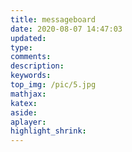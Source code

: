 ```yaml
---
title: messageboard
date: 2020-08-07 14:47:03
updated:
type:
comments:
description:
keywords:
top_img: /pic/5.jpg
mathjax:
katex:
aside:
aplayer:
highlight_shrink:
---
```

